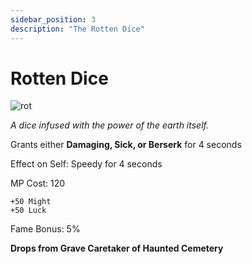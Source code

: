 ```yaml
---
sidebar_position: 3
description: "The Rotten Dice"
---
```


# Rotten Dice

![rot](https://vwiki.valorserver.com/api/item/picture/rotten%20dice)

<i>A dice infused with the power of the earth itself.</i>

Grants either **Damaging, Sick, or Berserk** for 4 seconds 

Effect on Self: Speedy for 4 seconds

MP Cost: 120

    +50 Might
    +50 Luck

Fame Bonus: 5%

**Drops from Grave Caretaker of Haunted Cemetery**
